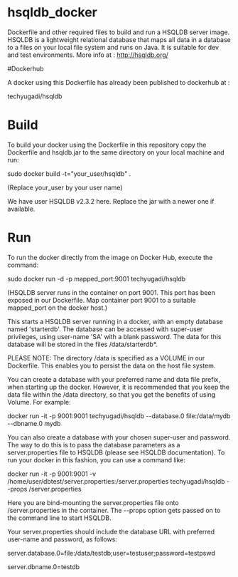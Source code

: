# hsqldb_docker
Dockerfile and other required files to build and run a HSQLDB server image.
HSQLDB is a lightweight relational database that maps all data in a database to a files on your local file system and runs on Java. It is suitable for dev and test environments. More info at : http://hsqldb.org/

#Dockerhub

A docker using this Dockerfile has already been published to dockerhub at :

techyugadi/hsqldb


# Build

To build your docker using the Dockerfile in this repository copy the Dockerfile  and hsqldb.jar to the same directory on your local machine and run:

sudo docker build -t="your_user/hsqldb" . 

(Replace your_user by your user name)

We have user HSQLDB v2.3.2 here. Replace the jar with a newer one if available.

# Run

To run the docker directly from the image on Docker Hub, execute the command:

sudo docker run -d -p mapped_port:9001 techyugadi/hsqldb

(HSQLDB server runs in the container on port 9001. This port has been exposed in our Dockerfile. Map container port 9001 to a suitable mapped_port on the docker host.)

This starts a HSQLDB server running in a docker, with an empty database named 'starterdb'. The database can be accessed with super-user privileges, using user-name 'SA' with a blank password. The data for this database will be stored in the files /data/starterdb*.

PLEASE NOTE: The directory /data is specified as a VOLUME in our Dockerfile. This enables you to persist the data on the host file system.

You can create a database with your preferred name and data file prefix, when starting up the docker. However, it is recommended that you keep the data file within the /data directory, so that you get the benefits of using Volume. For example:

docker run -it -p 9001:9001 techyugadi/hsqldb --database.0 file:/data/mydb --dbname.0 mydb

You can also create a database with your chosen super-user and password. The way to do this is to pass the database parameters as a server.properties file to HSQLDB (please see HSQLDB documentation). To run your docker in this fashion, you can use a command like:

docker run -it -p 9001:9001 -v /home/user/dbtest/server.properties:/server.properties techyugadi/hsqldb --props /server.properties

Here you are bind-mounting the server.properties file onto /server.properties in the container. The --props option gets passed on to the command line to start HSQLDB.

Your server.properties should include the database URL with preferred user-name and password, as follows:

server.database.0=file:/data/testdb;user=testuser;password=testpswd

server.dbname.0=testdb

